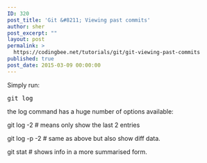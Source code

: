 ```yaml
---
ID: 320
post_title: 'Git &#8211; Viewing past commits'
author: sher
post_excerpt: ""
layout: post
permalink: >
  https://codingbee.net/tutorials/git/git-viewing-past-commits
published: true
post_date: 2015-03-09 00:00:00
---
```

Simply run:


<pre>
git log
</pre>


the log command has a huge number of options available:


git log -2 # means only show the last 2 entries


git log -p -2 # same as above but also show diff data. 


git stat    # shows info in a more summarised form.
